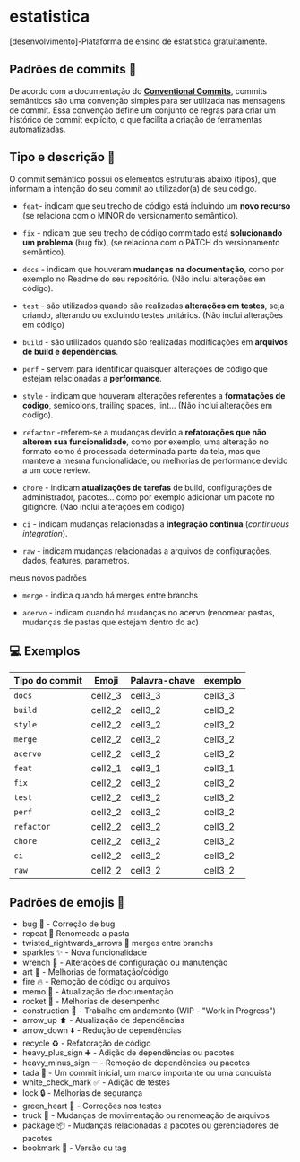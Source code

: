 # estatistica
[desenvolvimento]-Plataforma de ensino de estatística gratuitamente.

## Padrões de commits 📜

De acordo com a documentação do **[Conventional Commits](https://www.conventionalcommits.org/pt-br)**, commits semânticos são uma convenção simples para ser utilizada nas mensagens de commit. Essa convenção define um conjunto de regras para criar um histórico de commit explícito, o que facilita a criação de ferramentas automatizadas.

## Tipo e descrição 🦄

O commit semântico possui os elementos estruturais abaixo (tipos), que informam a intenção do seu commit ao utilizador(a) de seu código.

- `feat`- indicam que seu trecho de código está incluindo um **novo recurso** (se relaciona com o MINOR do versionamento semântico).

- `fix` - ndicam que seu trecho de código commitado está **solucionando um problema** (bug fix), (se relaciona com o PATCH do versionamento semântico).

- `docs` - indicam que houveram **mudanças na documentação**, como por exemplo no Readme do seu repositório. (Não inclui alterações em código).

- `test` - são utilizados quando são realizadas **alterações em testes**, seja criando, alterando ou excluindo testes unitários. (Não inclui alterações em código)

- `build` -  são utilizados quando são realizadas modificações em **arquivos de build e dependências**.

- `perf` - servem para identificar quaisquer alterações de código que estejam relacionadas a **performance**.

- `style` -  indicam que houveram alterações referentes a **formatações de código**, semicolons, trailing spaces, lint... (Não inclui alterações em código).

- `refactor` -referem-se a mudanças devido a **refatorações que não alterem sua funcionalidade**, como por exemplo, uma alteração no formato como é processada determinada parte da tela, mas que manteve a mesma funcionalidade, ou melhorias de performance devido a um code review.

- `chore` - indicam **atualizações de tarefas** de build, configurações de administrador, pacotes... como por exemplo adicionar um pacote no gitignore. (Não inclui alterações em código)

- `ci` - indicam mudanças relacionadas a **integração contínua** (_continuous integration_).

- `raw` - indicam mudanças relacionadas a arquivos de configurações, dados, features, parametros.

meus novos padrões
- `merge` - indica quando há merges entre branchs

- `acervo` - indicam quando há mudanças no acervo (renomear pastas, mudanças de pastas que estejam dentro do ac)
## 💻 Exemplos
<table>
  <thead>
    <tr>
      <th>Tipo do commit</th>
      <th>Emoji</th>
      <th>Palavra-chave</th>
      <th>exemplo</th>
    </tr>
  </thead>
<tbody>
  <tr>
    <td><code>docs</code></td>
    <td>cell2_3</td>
    <td>cell3_3</td>
    <td>cell3_3</td>
  </tr>
  <tr>
    <td><code>build</code></td>
    <td>cell2_2</td>
    <td>cell3_2</td>
    <td>cell3_2</td>
  </tr>
    <tr>
    <td><code>style</code></td>
    <td>cell2_2</td>
    <td>cell3_2</td>
    <td>cell3_2</td>
  </tr>
    <tr>
    <td><code>merge</code></td>
    <td>cell2_2</td>
    <td>cell3_2</td>
    <td>cell3_2</td>
  </tr>
  <tr>
    <td><code>acervo</code></td>
    <td>cell2_2</td>
    <td>cell3_2</td>
    <td>cell3_2</td>
  </tr>
  <tr>
    <td><code>feat</code></td>
    <td>cell2_1</td>
    <td>cell3_1</td>
    <td>cell3_1</td>
  </tr>
  <tr>
    <td><code>fix</code></td>
    <td>cell2_2</td>
    <td>cell3_2</td>
    <td>cell3_2</td>
  </tr>
  <tr>
    <td><code>test</code></td>
    <td>cell2_2</td>
    <td>cell3_2</td>
    <td>cell3_2</td>
  </tr>
  <tr>
    <td><code>perf</code></td>
    <td>cell2_2</td>
    <td>cell3_2</td>
    <td>cell3_2</td>
  </tr>
  <tr>
    <td><code>refactor</code></td>
    <td>cell2_2</td>
    <td>cell3_2</td>
    <td>cell3_2</td>
  </tr>
  <tr>
    <td><code>chore</code></td>
    <td>cell2_2</td>
    <td>cell3_2</td>
    <td>cell3_2</td>
  </tr>
  <tr>
    <td><code>ci</code></td>
    <td>cell2_2</td>
    <td>cell3_2</td>
    <td>cell3_2</td>
  </tr>
  <tr>
    <td><code>raw</code></td>
    <td>cell2_2</td>
    <td>cell3_2</td>
    <td>cell3_2</td>
  </tr>
  </tdoby>
</table>


## Padrões de emojis 💈

 - bug :bug: - Correção de bug
 - repeat :repeat: Renomeada a pasta
 - twisted_rightwards_arrows :twisted_rightwards_arrows: merges entre branchs
 - sparkles :sparkles: - Nova funcionalidade
 - wrench :wrench: - Alterações de configuração ou manutenção
 - art :art: - Melhorias de formatação/código
 - fire :fire: - Remoção de código ou arquivos
 - memo :memo: - Atualização de documentação
 - rocket :rocket: - Melhorias de desempenho
 - construction :construction: - Trabalho em andamento (WIP - "Work in Progress")
 - arrow_up :arrow_up: - Atualização de dependências
 - arrow_down :arrow_down: - Redução de dependências
 - recycle :recycle: - Refatoração de código
 - heavy_plus_sign :heavy_plus_sign: - Adição de dependências ou pacotes
 - heavy_minus_sign :heavy_minus_sign: - Remoção de dependências ou pacotes
 - tada :tada: - Um commit inicial, um marco importante ou uma conquista
 - white_check_mark :white_check_mark: - Adição de testes
 - lock :lock: - Melhorias de segurança
 - green_heart :green_heart: - Correções nos testes
 - truck :truck: - Mudanças de movimentação ou renomeação de arquivos
 - package :package: - Mudanças relacionadas a pacotes ou gerenciadores de pacotes
 - bookmark :bookmark: - Versão ou tag